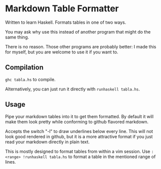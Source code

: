 # Markdown Table Formatter

Written to learn Haskell.
Formats tables in one of two ways.

You may ask why use this instead of another program that might do the same thing.

There is no reason.
Those other programs are probably better: I made this for myself, but you are welcome to use it if you want to.

## Compilation

`ghc tabla.hs` to compile.

Alternatively, you can just run it directly with
`runhaskell tabla.hs`.

## Usage

Pipe your markdown tables into it to get them formatted.
By default it will make them look pretty while conforming to github flavored markdown.

Accepts the switch "-l" to draw underlines below every line.
This will not look good rendered in github, but it is a more attractive format if you just read your markdown directly in plain text.

This is mostly designed to format tables from within a vim session.
Use `:<range> !runhaskell tabla.hs` to format a table in the mentioned range of lines.
